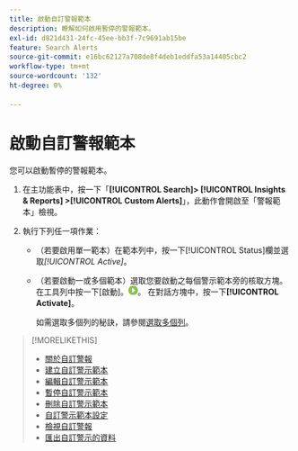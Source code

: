 ```yaml
---
title: 啟動自訂警報範本
description: 瞭解如何啟用暫停的警報範本。
exl-id: d821d431-24fc-45ee-bb3f-7c9691ab15be
feature: Search Alerts
source-git-commit: e16bc62127a708de8f4deb1eddfa53a14405cbc2
workflow-type: tm+mt
source-wordcount: '132'
ht-degree: 0%

---
```


# 啟動自訂警報範本

您可以啟動暫停的警報範本。

1. 在主功能表中，按一下「**[!UICONTROL Search]> [!UICONTROL Insights & Reports] >[!UICONTROL Custom Alerts]**」，此動作會開啟至「警報範本」檢視。

1. 執行下列任一項作業：

   * （若要啟用單一範本）在範本列中，按一下[!UICONTROL Status]欄並選取&#x200B;*[!UICONTROL Active]*。

   * （若要啟動一或多個範本）選取您要啟動之每個警示範本旁的核取方塊。 在工具列中按一下[啟動]。![](/help/search-social-commerce/assets/activate.png "")。 在對話方塊中，按一下&#x200B;**[!UICONTROL Activate]**。

     如需選取多個列的秘訣，請參閱[選取多個列](/help/search-social-commerce/common-tasks/navigation-editing-selection/multiple-rows-select.md)。

>[!MORELIKETHIS]
>
>* [關於自訂警報](alert-about.md)
>* [建立自訂警示範本](alert-template-create.md)
>* [編輯自訂警示範本](alert-template-edit.md)
>* [暫停自訂警示範本](alert-template-pause.md)
>* [刪除自訂警示範本](alert-template-delete.md)
>* [自訂警示範本設定](alert-template-settings.md)
>* [檢視自訂警報](alert-view.md)
>* [匯出自訂警示的資料](alert-export-data.md)
